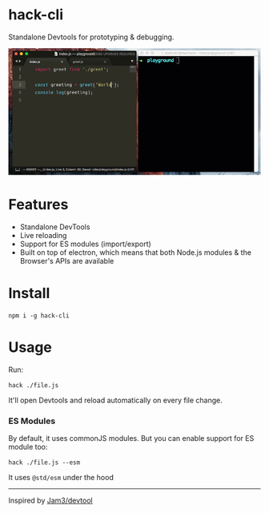 # hack-cli
Standalone Devtools for prototyping & debugging.

<img src="./demo.gif" />

# Features
- Standalone DevTools
- Live reloading
- Support for ES modules (import/export)
- Built on top of electron, which means that both Node.js modules & the Browser's APIs are available

# Install
```
npm i -g hack-cli
```

# Usage

Run: 
```
hack ./file.js
```
It'll open Devtools and reload automatically on every file change.

### ES Modules
By default, it uses commonJS modules.
But you can enable support for ES module too:

```
hack ./file.js --esm
```

It uses `@std/esm` under the hood

---

Inspired by [Jam3/devtool](https://github.com/Jam3/devtool)
